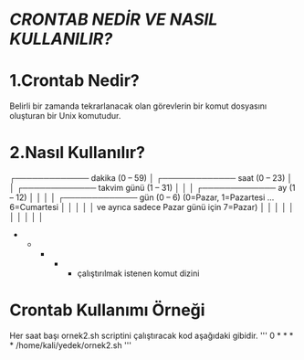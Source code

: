 # ***CRONTAB NEDİR VE NASIL KULLANILIR?***
# **1.Crontab Nedir?**
Belirli bir zamanda tekrarlanacak olan görevlerin bir komut dosyasını oluşturan bir Unix komutudur.
# **2.Nasıl Kullanılır?**
┌───────────── dakika (0 – 59)
│ ┌───────────── saat (0 – 23)
│ │ ┌───────────── takvim günü (1 – 31)
│ │ │ ┌───────────── ay (1 – 12)
│ │ │ │ ┌───────────── gün (0 – 6) (0=Pazar, 1=Pazartesi … 6=Cumartesi
│ │ │ │ │                                            ve ayrıca sadece Pazar günü için 7=Pazar)
│ │ │ │ │
│ │ │ │ │
*  *  *  * *  çalıştırılmak istenen komut dizini
# **Crontab Kullanımı Örneği**
Her saat başı ornek2.sh scriptini çalıştıracak kod aşağıdaki gibidir.
'''
0 * * * * /home/kali/yedek/ornek2.sh
'''
